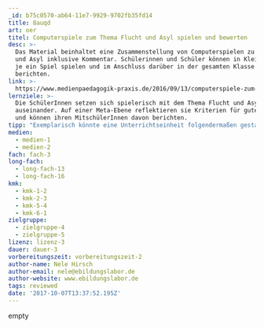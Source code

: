 ```yaml
---
_id: b75c0570-ab64-11e7-9929-9702fb35fd14
title: 8auqd
art: oer
titel: Computerspiele zum Thema Flucht und Asyl spielen und bewerten
desc: >-
  Das Material beinhaltet eine Zusammenstellung von Computerspielen zu Flucht
  und Asyl inklusive Kommentar. Schülerinnen und Schüler können in Kleingruppen
  je ein Spiel spielen und im Anschluss darüber in der gesamten Klasse
  berichten.
link: >-
  https://www.medienpaedagogik-praxis.de/2016/09/13/computerspiele-zum-thema-flucht-und-asyl/
lernziele: >-
  Die SchülerInnen setzen sich spielerisch mit dem Thema Flucht und Asyl
  auseinander. Auf einer Meta-Ebene reflektieren sie Kriterien für gute Spiele
  und können ihren MitschülerInnen davon berichten.
tipp: "Exemplarisch könnte eine Unterrichtseinheit folgendermaßen gestaltet sein: \r\n1. Die SchülerInnen erhalten je Kleingruppe einen Link und die Aufgabe, das Spiel zu spielen.\r\n2. In der Kleingruppe überlegen sie, was sie an dem Spiel gut und was schlecht finden. \r\n3. Die Ergebnisse werden in der Klasse vorgestellt und diskutiert."
medien:
  - medien-1
  - medien-2
fach: fach-3
long-fach:
  - long-fach-13
  - long-fach-16
kmk:
  - kmk-1-2
  - kmk-2-3
  - kmk-5-4
  - kmk-6-1
zielgruppe:
  - zielgruppe-4
  - zielgruppe-5
lizenz: lizenz-3
dauer: dauer-3
vorbereitungszeit: vorbereitungszeit-2
author-name: Nele Hirsch
author-email: nele@ebildungslabor.de
author-website: www.ebildungslabor.de
tags: reviewed
date: '2017-10-07T13:37:52.195Z'
---
```

empty
